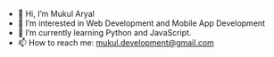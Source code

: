 - 👋 Hi, I’m Mukul Aryal
- 👀 I’m interested in Web Development and Mobile App Development
- 🌱 I’m currently learning Python and JavaScript.
- 📫 How to reach me: mukul.development@gmail.com

<!---
mukulboro/mukulboro is a ✨ special ✨ repository because its `README.md` (this file) appears on your GitHub profile.
You can click the Preview link to take a look at your changes.
--->
